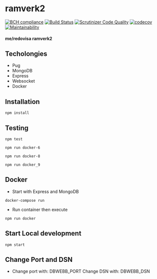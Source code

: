 # ramverk2
[![BCH compliance](https://bettercodehub.com/edge/badge/ericN93/ramverk2?branch=master)](https://bettercodehub.com/)
[![Build Status](https://travis-ci.org/ericN93/ramverk2.svg?branch=master)](https://travis-ci.org/ericN93/ramverk2)
[![Scrutinizer Code Quality](https://scrutinizer-ci.com/g/ericN93/ramverk2/badges/quality-score.png?b=master)](https://scrutinizer-ci.com/g/ericN93/ramverk2/?branch=master)
[![codecov](https://codecov.io/gh/ericN93/ramverk2/branch/master/graph/badge.svg)](https://codecov.io/gh/ericN93/ramverk2)
[![Maintainability](https://api.codeclimate.com/v1/badges/8f322786426933d03243/maintainability)](https://codeclimate.com/github/ericN93/ramverk2/maintainability)

#### me/redovisa ramverk2

## Techolongies

- Pug
- MongoDB
- Express
- Websocket
- Docker

## Installation
```
npm install
```

## Testing
```
npm test
```
```
npm run docker-6
```
```
npm run docker-8
```
```
npm run docker_9
```

## Docker
- Start with Express and MongoDB
```
docker-compose run
```
- Run container then execute
```
npm run docker
```

## Start Local development
```
npm start
```

## Change Port and DSN
- Change port with: DBWEBB_PORT Change DSN with: DBWEBB_DSN
